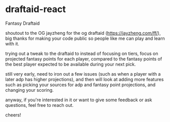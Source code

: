 # draftaid-react
Fantasy Draftaid

shoutout to the OG jayzheng for the og draftaid (https://jayzheng.com/ff/), 
big thanks for making your code public so people like me can play and learn with it.

trying out a tweak to the draftaid to instead of focusing on tiers, focus on projected fantasy points for each player, 
compared to the fantasy points of the best player expected to be available during your next pick.

still very early, need to iron out a few issues (such as when a player with a later adp has higher projections), and then will
look at adding more features such as picking your sources for adp and fantasy point projections, and changing your scoring.

anyway, if you're interested in it or want to give some feedback or ask questions, feel free to reach out.

cheers!
